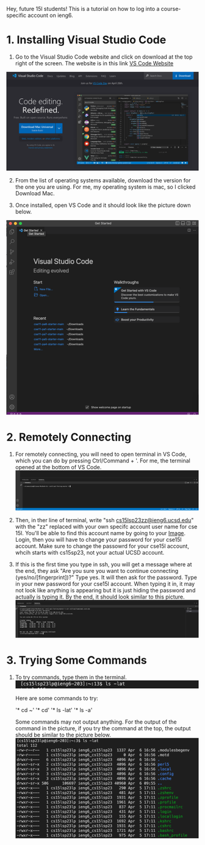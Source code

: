 Hey, future 15l students! This is a tutorial on how to log into a course-specific account on ieng6.

# 1. Installing Visual Studio Code

1) Go to the Visual Studio Code website and click on download at the top right of the screen. The website is in this link [VS Code Website](https://code.visualstudio.com/)

![Image](https://github.com/apcalpe/Lab-report-1/blob/main/Screenshot%202023-04-10%20at%203.30.04%20PM.png)

2) From the list of operating systems available, download the version for the one you are using. For me, my operating system is mac, so I clicked Download Mac.

3) Once installed, open VS Code and it should look like the picture down below.

![Image](https://github.com/apcalpe/Lab-report-1/blob/main/Screenshot%202023-04-06%20at%204.11.39%20PM.png)

# 2. Remotely Connecting

1) For remotely connecting, you will need to open terminal in VS Code, which you can do by pressing Ctrl/Command + '.
   For me, the terminal opened at the bottom of VS Code.
   ![Image](https://github.com/apcalpe/Lab-report-1/blob/main/Screenshot%202023-04-10%20at%203.51.29%20PM.png)

2) Then, in ther line of terminal, write "ssh cs15lsp23zz@ieng6.ucsd.edu" with the "zz" replaced with your own specifc account user name for cse 15l.
   You'll be able to find this account name by going to your [Image](https://sdacs.ucsd.edu/~icc/index.php). Login, then you will have to change your password for your cse15l account.
   Make sure to change the passowrd for your cse15l account, whcih starts with cs15sp23, not your actual UCSD account.
   
3) If this is the first time you type in ssh, you will get a message where at the end, they ask "Are you sure you want to continue connecting (yes/no/[fingerprint])?"
   Type yes. It will then ask for the password. Type in your new password for your cse15l account. When typing it in, it may not look like anything is appearing but it is just hiding the password and actually is typing it.
   By the end, it should look similar to this picture.
   ![Image](https://github.com/apcalpe/Lab-report-1/blob/main/Screenshot%202023-04-10%20at%204.00.18%20PM.png)


# 3. Trying Some Commands

1) To try commands, type them in the terminal.
   ![Image](https://github.com/apcalpe/Lab-report-1/blob/main/Screenshot%202023-04-10%20at%204.20.06%20PM.png)


    Here are some commands to try:
     
    '* cd ~' 
    '* cd' 
    '* ls -lat' 
    '* ls -a' 


    Some commands may not output anything. For the output of the command in the picture, if you try the command at the top, the output should be similar to the picture below.
    ![Command Output](https://github.com/apcalpe/Lab-report-1/blob/main/Screenshot%202023-04-06%20at%205.04.13%20PM.png)


